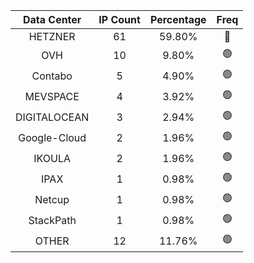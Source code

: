 | Data Center | IP Count | Percentage | Freq |
|:------------:|:--------:|:-----------:|:-----:|
| HETZNER | 61 | 59.80% | 🔴 |
| OVH | 10 | 9.80% | 🟢 |
| Contabo | 5 | 4.90% | 🟢 |
| MEVSPACE | 4 | 3.92% | 🟢 |
| DIGITALOCEAN | 3 | 2.94% | 🟢 |
| Google-Cloud | 2 | 1.96% | 🟢 |
| IKOULA | 2 | 1.96% | 🟢 |
| IPAX | 1 | 0.98% | 🟢 |
| Netcup | 1 | 0.98% | 🟢 |
| StackPath | 1 | 0.98% | 🟢 |
| OTHER | 12 | 11.76% | 🟢 |